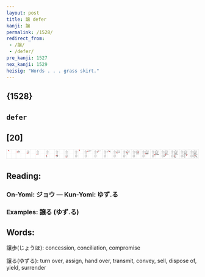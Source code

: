 ```yaml
---
layout: post
title: 譲 defer
kanji: 譲
permalink: /1528/
redirect_from:
 - /譲/
 - /defer/
pre_kanji: 1527
nex_kanji: 1529
heisig: "Words . . . grass skirt."
---
```


## {1528}

## `defer`

## [20]

<div class="stroke"><img src="../images/E8ADB2.png" /></div>

## Reading:

### On-Yomi: ジョウ &mdash; Kun-Yomi: ゆず.る

### Examples: 譲る (ゆず.る)

## Words:

譲歩(じょうほ): concession, conciliation, compromise

譲る(ゆずる): turn over, assign, hand over, transmit, convey, sell, dispose of, yield, surrender
